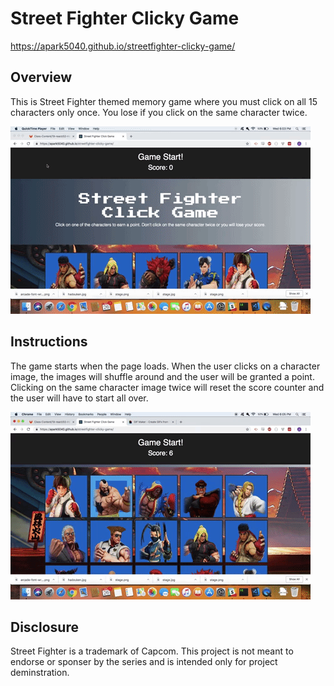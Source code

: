 # Street Fighter Clicky Game

https://apark5040.github.io/streetfighter-clicky-game/

## Overview

This is Street Fighter themed memory game where you must click on all 15 characters only once. You lose if you click on the same character twice. 

![sf-01](gifs/SF01.gif)



## Instructions

The game starts when the page loads. When the user clicks on a character image, the images will shuffle around and the user will be granted a point. Clicking on the same character image twice will reset the score counter and the user will have to start all over. 

![sf-02](/gifs/SF02.gif)



## Disclosure

Street Fighter is a trademark of Capcom. This project is not  meant to endorse or sponser by the series and is intended only for project deminstration. 
